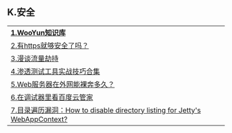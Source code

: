 <h2>K.安全</h2>

<table>
  <tr>
    <td><a href="http://drops.wooyun.org/"><strong>1.WooYun知识库</strong></a></td>
  </tr>
  <tr>
    <td><a href="http://rdcqii.hundsun.com/portal/article/421.html">2.有https就够安全了吗？</a></td>
  </tr>
  <tr>
    <td><a href="http://drops.wooyun.org/tips/15826">3.漫谈流量劫持</a></td>
  </tr>
  <tr>
    <td><a href="http://www.freebuf.com/sectool/105524.html">4.渗透测试工具实战技巧合集</a></td>
  </tr>
  <tr>
    <td><a href="http://rdcqii.hundsun.com/portal/article/447.html">5.Web服务器在外网能裸奔多久？</a></td>
  </tr>
  <tr>
    <td><a href="http://geek.csdn.net/news/detail/79743">6.在调试器里看百度云管家</a></td>
  </tr>
  <tr>
    <td><a href="http://stackoverflow.com/questions/7217969/how-to-disable-directory-listing-for-jettys-webappcontext">7.目录遍历漏洞：How to disable directory listing for Jetty's WebAppContext?</a></td>
  </tr>
</table>

